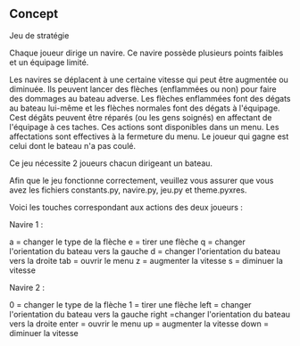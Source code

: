  #

## Concept

Jeu de stratégie

Chaque joueur dirige un navire. Ce navire possède plusieurs points faibles et un équipage limité.

Les navires se déplacent à une certaine vitesse qui peut être augmentée ou diminuée. Ils peuvent lancer des flèches (enflammées ou non) pour faire des dommages au bateau adverse. Les flèches enflammées font des dégats au bateau lui-même et les flèches normales font des dégats à l'équipage. Cest dégâts peuvent être réparés (ou les gens soignés) en affectant de l'équipage à ces taches.
Ces actions sont disponibles dans un menu. Les affectations sont effectives à la fermeture du menu.
Le joueur qui gagne est celui dont le bateau n'a pas coulé.

Ce jeu nécessite 2 joueurs chacun dirigeant un bateau.

Afin que le jeu fonctionne correctement, veuillez vous assurer que vous avez les fichiers constants.py, navire.py, jeu.py et theme.pyxres.

Voici les touches correspondant aux actions des deux joueurs :

Navire 1 :

a = changer le type de la flèche
e = tirer une flèche
q = changer l'orientation du bateau vers la gauche
d = changer l'orientation du bateau vers la droite
tab = ouvrir le menu
z = augmenter la vitesse
s = diminuer la vitesse

Navire 2 :

0 = changer le type de la flèche
1 = tirer une flèche
left = changer l'orientation du bateau vers la gauche
right =changer l'orientation du bateau vers la droite
enter = ouvrir le menu
up = augmenter la vitesse
down = diminuer la vitesse
